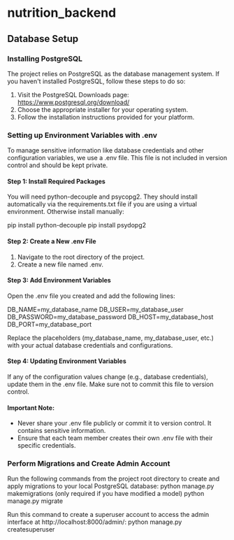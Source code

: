 # nutrition_backend

## Database Setup

### Installing PostgreSQL

The project relies on PostgreSQL as the database management system. If you haven't installed PostgreSQL, follow these steps to do so:

  1. Visit the PostgreSQL Downloads page: https://www.postgresql.org/download/
  2. Choose the appropriate installer for your operating system.
  3. Follow the installation instructions provided for your platform.

### Setting up Environment Variables with .env

To manage sensitive information like database credentials and other configuration variables, we use a .env file. This file is not included in version control and should be kept private.

#### Step 1: Install Required Packages

You will need python-decouple and psycopg2. They should install automatically via the requirements.txt file if you are using a virtual environment. Otherwise install manually:

pip install python-decouple
pip install psydopg2

#### Step 2: Create a New .env File

1. Navigate to the root directory of the project.
2. Create a new file named .env.

#### Step 3: Add Environment Variables

Open the .env file you created and add the following lines:

DB_NAME=my_database_name
DB_USER=my_database_user
DB_PASSWORD=my_database_password
DB_HOST=my_database_host
DB_PORT=my_database_port

Replace the placeholders (my_database_name, my_database_user, etc.) with your actual database credentials and configurations.

#### Step 4: Updating Environment Variables

If any of the configuration values change (e.g., database credentials), update them in the .env file. Make sure not to commit this file to version control.

#### Important Note:

- Never share your .env file publicly or commit it to version control. It contains sensitive information.
- Ensure that each team member creates their own .env file with their specific credentials.

### Perform Migrations and Create Admin Account

Run the following commands from the project root directory to create and apply migrations to your local PostgreSQL database:
python manage.py makemigrations (only required if you have modified a model)
python manage.py migrate

Run this command to create a superuser account to access the admin interface at http://localhost:8000/admin/:
python manage.py createsuperuser